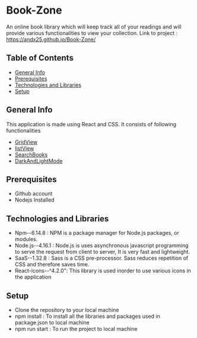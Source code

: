 # Book-Zone
An online book library which will keep track all of your readings and will provide various functionalities to view your collection. 
Link to project : https://andx25.github.io/Book-Zone/

## Table of Contents
* [General Info](#general-info)
* [Prerequisites](#prerequisites)
* [Technologies and Libraries](#prerequisites)
* [Setup](#setup)

## General Info
This application is made using React and CSS. It consists of following functionalities
* [GridView](#gridview)
* [listView](#listview)
* [SearchBooks](#book-search)
* [DarkAndLightMode](#dark-light-mode)
## Prerequisites
* Github account
* Nodejs Installed
## Technologies and Libraries
* Npm--6.14.8        : NPM is a package manager for Node.js packages, or modules.
* Node.js--4.16.1    : Node.js is uses asynchronous javascript programming to serve the request from client to server, It is very fast and lightweight.
* SaaS--1.32.8       : Sass is a CSS pre-processor. Sass reduces repetition of CSS and therefore saves time.
* React-icons--^4.2.0": This library is used inorder to use various icons in the application

## Setup
* Clone the repository to your local machine
* npm install : To install all the libraries and packages used in package.json to local machine
* npm run start : To run the project to local machine
